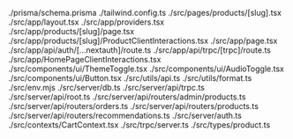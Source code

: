 ./prisma/schema.prisma
./tailwind.config.ts
./src/pages/products/[slug].tsx
./src/app/layout.tsx
./src/app/providers.tsx
./src/app/products/[slug]/page.tsx
./src/app/products/[slug]/ProductClientInteractions.tsx
./src/app/page.tsx
./src/app/api/auth/[...nextauth]/route.ts
./src/app/api/trpc/[trpc]/route.ts
./src/app/HomePageClientInteractions.tsx
./src/components/ui/ThemeToggle.tsx
./src/components/ui/AudioToggle.tsx
./src/components/ui/Button.tsx
./src/utils/api.ts
./src/utils/format.ts
./src/env.mjs
./src/server/db.ts
./src/server/api/trpc.ts
./src/server/api/root.ts
./src/server/api/routers/admin/products.ts
./src/server/api/routers/orders.ts
./src/server/api/routers/products.ts
./src/server/api/routers/recommendations.ts
./src/server/auth.ts
./src/contexts/CartContext.tsx
./src/trpc/server.ts
./src/types/product.ts
